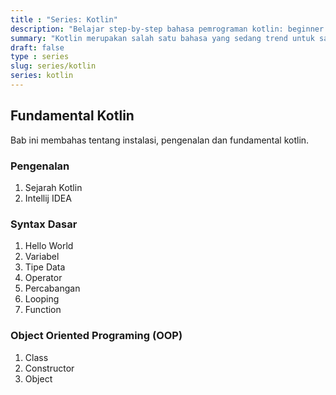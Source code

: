 ```yaml
---
title : "Series: Kotlin" 
description: "Belajar step-by-step bahasa pemrograman kotlin: beginner to advance"
summary: "Kotlin merupakan salah satu bahasa yang sedang trend untuk saat ini. Kotlin dapat digunakan untuk membangun REST API dan Mobile Android"
draft: false
type : series
slug: series/kotlin
series: kotlin
---
```


## Fundamental Kotlin

Bab ini membahas tentang instalasi, pengenalan dan fundamental kotlin.

### Pengenalan

1. Sejarah Kotlin
1. Intellij IDEA

### Syntax Dasar

1. Hello World
1. Variabel
1. Tipe Data
1. Operator
1. Percabangan
1. Looping
1. Function

### Object Oriented Programing (OOP)

1. Class
1. Constructor
1. Object
